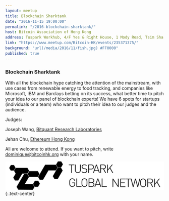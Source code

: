 ```yaml
---
layout: meetup
title: Blockchain Sharktank
date: "2016-11-15 19:00:00"
permalink: "/2016-blockchain-sharktank/"
host: Bitcoin Association of Hong Kong
address: Tuspark Workhub, 4/F Yes & Right House, 1 Mody Road, Tsim Sha Tsui, Hong Kong
link: "https://www.meetup.com/Bitcoin-HK/events/235371375/"
background: "url(/media/2016/11/fish.jpg) #FF0000"
published: true
---
```



### Blockchain Sharktank

With all the blockchain hype catching the attention of the mainstream, with use cases from renewable energy to food tracking, and companies like Microsoft, IBM and Barclays betting on its success, what better time to pitch your idea to our panel of blockchain experts! We have 6 spots for startups (individuals or a team) who want to pitch their idea to our judges and the audience.

Judges:

Joseph Wang, [Bitquant Research Laboratories](http://bitquant.com.hk/)

Jehan Chu, [Ethereum Hong Kong](https://www.meetup.com/Ethereum-Hong-Kong/)

All are welcome to attend. If you want to pitch, write dominique@bitcoinhk.org with your name.

[![Tuspark Global Hub](/media/2015/10/tuspark.png)](http://tuspark.hk/)
{:.text-center}
